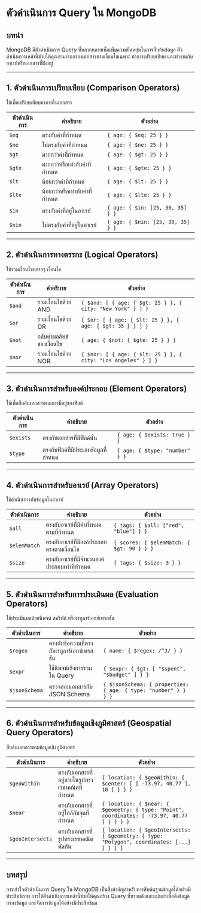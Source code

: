 # ตัวดำเนินการ Query ใน MongoDB

## บทนำ
MongoDB มีตัวดำเนินการ Query ที่หลากหลายเพื่อเพิ่มความยืดหยุ่นในการสืบค้นข้อมูล ตัวดำเนินการเหล่านี้ช่วยให้คุณสามารถกรองเอกสารตามเงื่อนไขเฉพาะ ทำการเปรียบเทียบ และทำงานกับอาเรย์หรือเอกสารที่ฝังอยู่

---

## 1. **ตัวดำเนินการเปรียบเทียบ (Comparison Operators)**
ใช้เพื่อเปรียบเทียบค่าภายในเอกสาร

| ตัวดำเนินการ | คำอธิบาย                   | ตัวอย่าง                                   |
|---------------|-----------------------------|--------------------------------------------|
| `$eq`         | ตรงกับค่าที่กำหนด          | `{ age: { $eq: 25 } }`                    |
| `$ne`         | ไม่ตรงกับค่าที่กำหนด        | `{ age: { $ne: 25 } }`                    |
| `$gt`         | มากกว่าค่าที่กำหนด          | `{ age: { $gt: 25 } }`                    |
| `$gte`        | มากกว่าหรือเท่ากับค่าที่กำหนด | `{ age: { $gte: 25 } }`                  |
| `$lt`         | น้อยกว่าค่าที่กำหนด         | `{ age: { $lt: 25 } }`                    |
| `$lte`        | น้อยกว่าหรือเท่ากับค่าที่กำหนด | `{ age: { $lte: 25 } }`                  |
| `$in`         | ตรงกับค่าที่อยู่ในอาเรย์    | `{ age: { $in: [25, 30, 35] } }`          |
| `$nin`        | ไม่ตรงกับค่าที่อยู่ในอาเรย์ | `{ age: { $nin: [25, 30, 35] } }`        |

---

## 2. **ตัวดำเนินการทางตรรกะ (Logical Operators)**
ใช้รวมเงื่อนไขหลายๆ เงื่อนไข

| ตัวดำเนินการ | คำอธิบาย                   | ตัวอย่าง                                   |
|---------------|-----------------------------|--------------------------------------------|
| `$and`        | รวมเงื่อนไขด้วย AND        | `{ $and: [ { age: { $gt: 25 } }, { city: "New York" } ] }` |
| `$or`         | รวมเงื่อนไขด้วย OR         | `{ $or: [ { age: { $lt: 25 } }, { age: { $gt: 35 } } ] }` |
| `$not`        | กลับค่าผลลัพธ์ของเงื่อนไข  | `{ age: { $not: { $gte: 25 } } }`          |
| `$nor`        | รวมเงื่อนไขด้วย NOR       | `{ $nor: [ { age: { $lt: 25 } }, { city: "Los Angeles" } ] }` |

---

## 3. **ตัวดำเนินการสำหรับองค์ประกอบ (Element Operators)**
ใช้เพื่อสืบค้นเอกสารตามการมีอยู่ของฟิลด์

| ตัวดำเนินการ | คำอธิบาย                   | ตัวอย่าง                                   |
|---------------|-----------------------------|--------------------------------------------|
| `$exists`     | ตรงกับเอกสารที่มีฟิลด์นั้น | `{ age: { $exists: true } }`              |
| `$type`       | ตรงกับฟิลด์ที่มีประเภทข้อมูลที่กำหนด | `{ age: { $type: "number" } }`        |

---

## 4. **ตัวดำเนินการสำหรับอาเรย์ (Array Operators)**
ใช้ดำเนินการกับข้อมูลในอาเรย์

| ตัวดำเนินการ   | คำอธิบาย                   | ตัวอย่าง                                   |
|-----------------|-----------------------------|--------------------------------------------|
| `$all`          | ตรงกับอาเรย์ที่มีค่าทั้งหมดตามที่กำหนด | `{ tags: { $all: ["red", "blue"] } }` |
| `$elemMatch`    | ตรงกับอาเรย์ที่มีองค์ประกอบตรงตามเงื่อนไข | `{ scores: { $elemMatch: { $gt: 90 } } }` |
| `$size`         | ตรงกับอาเรย์ที่มีจำนวนองค์ประกอบเท่าที่กำหนด | `{ tags: { $size: 3 } }`             |

---

## 5. **ตัวดำเนินการสำหรับการประเมินผล (Evaluation Operators)**
ใช้ประเมินผลด้วยนิพจน์ สคริปต์ หรือเรกูลาร์เอกซ์เพรสชัน

| ตัวดำเนินการ   | คำอธิบาย                   | ตัวอย่าง                                   |
|-----------------|-----------------------------|--------------------------------------------|
| `$regex`        | ตรงกับข้อความที่ตรงกับเรกูลาร์เอกซ์เพรสชัน | `{ name: { $regex: /^J/ } }`           |
| `$expr`         | ใช้นิพจน์เชิงการรวมใน Query | `{ $expr: { $gt: [ "$spent", "$budget" ] } }` |
| `$jsonSchema`   | ตรวจสอบเอกสารกับ JSON Schema | `{ $jsonSchema: { properties: { age: { type: "number" } } } }` |

---

## 6. **ตัวดำเนินการสำหรับข้อมูลเชิงภูมิศาสตร์ (Geospatial Query Operators)**
สืบค้นเอกสารตามข้อมูลเชิงภูมิศาสตร์

| ตัวดำเนินการ    | คำอธิบาย                   | ตัวอย่าง                                   |
|------------------|-----------------------------|--------------------------------------------|
| `$geoWithin`     | ตรงกับเอกสารที่อยู่ภายในรูปทรงเรขาคณิตที่กำหนด | `{ location: { $geoWithin: { $center: [ [ -73.97, 40.77 ], 10 ] } } }` |
| `$near`          | ตรงกับเอกสารที่อยู่ใกล้กับจุดที่กำหนด | `{ location: { $near: { $geometry: { type: "Point", coordinates: [ -73.97, 40.77 ] } } } }` |
| `$geoIntersects` | ตรงกับเอกสารที่รูปทรงเรขาคณิตตัดกัน | `{ location: { $geoIntersects: { $geometry: { type: "Polygon", coordinates: [...] } } } }` |

---

## บทสรุป
การเข้าใจตัวดำเนินการ Query ใน MongoDB เป็นสิ่งสำคัญสำหรับการสืบค้นฐานข้อมูลได้อย่างมีประสิทธิภาพ การใช้ตัวดำเนินการเหล่านี้ช่วยให้คุณสร้าง Query ที่ทรงพลังและแม่นยำเพื่อดึงข้อมูล กรองข้อมูล และจัดการข้อมูลได้อย่างมีประสิทธิผล
